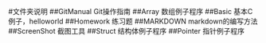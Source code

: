 #文件夹说明
##GitManual
Git操作指南
##Array
数组例子程序
##Basic
基本C例子，helloworld
##Homework
练习题
##MARKDOWN
markdown的编写方法
##ScreenShot
截图工具
##Struct
结构体例子程序
##Pointer
指针例子程序
